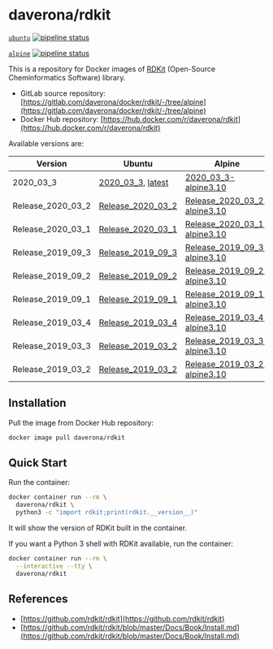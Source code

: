 # daverona/rdkit

[`ubuntu`](https://gitlab.com/daverona/docker/rdkit)
[![pipeline status](https://gitlab.com/daverona/docker/rdkit/badges/master/pipeline.svg)](https://gitlab.com/daverona/docker/rdkit/commits/master)

[`alpine`](https://gitlab.com/daverona/docker/rdkit/-/tree/alpine)
[![pipeline status](https://gitlab.com/daverona/docker/rdkit/badges/alpine/pipeline.svg)](https://gitlab.com/daverona/docker/rdkit/commits/alpine)

This is a repository for Docker images of [RDKit](https://github.com/rdkit/rdkit) (Open-Source Cheminformatics Software) library.

* GitLab source repository: [https://gitlab.com/daverona/docker/rdkit/-/tree/alpine](https://gitlab.com/daverona/docker/rdkit/-/tree/alpine)
* Docker Hub repository: [https://hub.docker.com/r/daverona/rdkit](https://hub.docker.com/r/daverona/rdkit)

Available versions are:

| Version | Ubuntu | Alpine |
|---|---|---|
| 2020\_03\_3 | [2020\_03\_3](https://gitlab.com/daverona/docker/rdkit/-/blob/2020_03_3/Dockerfile), [latest](https://gitlab.com/daverona/docker/rdkit/-/blob/latest/Dockerfile) | [2020\_03\_3-alpine3.10](https://gitlab.com/daverona/docker/rdkit/-/blob/2020_03_3-alpine3.10/Dockerfile) |
| Release\_2020\_03\_2 | [Release\_2020\_03\_2](https://gitlab.com/daverona/docker/rdkit/-/blob/Release_2020_03_2/Dockerfile) | [Release\_2020\_03\_2-alpine3.10](https://gitlab.com/daverona/docker/rdkit/-/blob/Release_2020_03_2-alpine3.10/Dockerfile) |
| Release\_2020\_03\_1 | [Release\_2020\_03\_1](https://gitlab.com/daverona/docker/rdkit/-/blob/Release_2020_03_1/Dockerfile) | [Release\_2020\_03\_1-alpine3.10](https://gitlab.com/daverona/docker/rdkit/-/blob/Release_2020_03_1-alpine3.10/Dockerfile) |
| Release\_2019\_09\_3 | [Release\_2019\_09\_3](https://gitlab.com/daverona/docker/rdkit/-/blob/Release_2019_09_3/Dockerfile) | [Release\_2019\_09\_3-alpine3.10](https://gitlab.com/daverona/docker/rdkit/-/blob/Release_2019_09_3-alpine3.10/Dockerfile) |
| Release\_2019\_09\_2 | [Release\_2019\_09\_2](https://gitlab.com/daverona/docker/rdkit/-/blob/Release_2019_09_2/Dockerfile) | [Release\_2019\_09\_2-alpine3.10](https://gitlab.com/daverona/docker/rdkit/-/blob/Release_2019_09_2-alpine3.10/Dockerfile) |
| Release\_2019\_09\_1 | [Release\_2019\_09\_1](https://gitlab.com/daverona/docker/rdkit/-/blob/Release_2019_09_1/Dockerfile) | [Release\_2019\_09\_1-alpine3.10](https://gitlab.com/daverona/docker/rdkit/-/blob/Release_2019_09_1-alpine3.10/Dockerfile) |
| Release\_2019\_03\_4 | [Release\_2019\_03\_4](https://gitlab.com/daverona/docker/rdkit/-/blob/Release_2019_03_4/Dockerfile) | [Release\_2019\_03\_4-alpine3.10](https://gitlab.com/daverona/docker/rdkit/-/blob/Release_2019_03_4-alpine3.10/Dockerfile) |
| Release\_2019\_03\_3 | [Release\_2019\_03\_2](https://gitlab.com/daverona/docker/rdkit/-/blob/Release_2019_03_3/Dockerfile) | [Release\_2019\_03\_3-alpine3.10](https://gitlab.com/daverona/docker/rdkit/-/blob/Release_2019_03_3-alpine3.10/Dockerfile) |
| Release\_2019\_03\_2 | [Release\_2019\_03\_2](https://gitlab.com/daverona/docker/rdkit/-/blob/Release_2019_03_2/Dockerfile) | [Release\_2019\_03\_2-alpine3.10](https://gitlab.com/daverona/docker/rdkit/-/blob/Release_2019_03_2-alpine3.10/Dockerfile) |

## Installation

Pull the image from Docker Hub repository:

```bash
docker image pull daverona/rdkit
```

## Quick Start

Run the container:

```bash
docker container run --rm \
  daverona/rdkit \
  python3 -c "import rdkit;print(rdkit.__version__)"
```

It will show the version of RDKit built in the container.

If you want a Python 3 shell with RDKit available, run the container:

```bash
docker container run --rm \
  --interactive --tty \
  daverona/rdkit
```

## References

* [https://github.com/rdkit/rdkit](https://github.com/rdkit/rdkit)
* [https://github.com/rdkit/rdkit/blob/master/Docs/Book/Install.md](https://github.com/rdkit/rdkit/blob/master/Docs/Book/Install.md)
